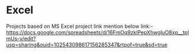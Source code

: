 # Excel
Projects based on MS Excel
project link mention below
link:- https://docs.google.com/spreadsheets/d/16FmOq9zklPepXhwgluO8xp__tplmUs-v/edit?usp=sharing&ouid=102543098617156285347&rtpof=true&sd=true
